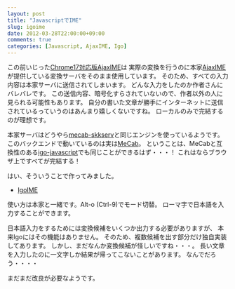 ```yaml
---
layout: post
title: "JavascriptでIME"
slug: igoime
date: 2012-03-28T22:00:00+09:00
comments: true
categories: [Javascript, AjaxIME, Igo]
---
```


この前いじった[Chrome17対応版AjaxIME](http://shogo82148.github.com/AjaxIME)は
実際の変換を行うのに本家[AjaxIME](http://ajaxime.chasen.org/)が提供している変換サーバをそのまま使用しています。
そのため、すべての入力内容は本家サーバに送信されてしまいます。
どんな入力をしたのか作者さんにバレバレです。
この送信内容、暗号化すらされていないので、作者以外の人に見られる可能性もあります。
自分の書いた文章が勝手にインターネットに送信されているっていうのはあんまり嬉しくないですね。
ローカルのみで完結するのが理想です。

本家サーバはどうやら[mecab-skkserv](http://chasen.org/~taku/software/mecab-skkserv/)と同じエンジンを使っているようです。
このバックエンドで動いているのは実は[MeCab](http://mecab.googlecode.com/svn/trunk/mecab/doc/index.html)。
ということは、MeCabと互換性のある[igo-javascript](https://github.com/shogo82148/igo-javascript)でも同じことができるはず・・・！
これはならブラウザ上ですべてが完結する！

はい、そういうことで作ってみました。

- [IgoIME](http://shogo82148.github.com/IgoIME/)

使い方は本家と一緒です。Alt-o (Ctrl-9)でモード切替。
ローマ字で日本語を入力することができます。

日本語入力をするためには変換候補をいくつか出力する必要がありますが、
本来Igoにはその機能はありません。
そのため、複数候補を出す部分だけ独自実装してあります。
しかし、まだなんか変換候補が怪しいですね・・・。
長い文章を入力したのに一文字しか結果が帰ってこないことがあります。
なんでだろう・・・・

まだまだ改良が必要なようです。
